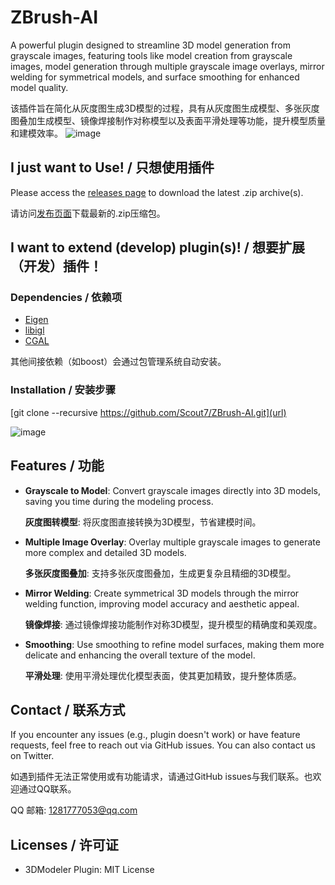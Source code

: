 # ZBrush-AI
A powerful plugin designed to streamline 3D model generation from grayscale images, featuring tools like model creation from grayscale images, model generation through multiple grayscale image overlays, mirror welding for symmetrical models, and surface smoothing for enhanced model quality.

该插件旨在简化从灰度图生成3D模型的过程，具有从灰度图生成模型、多张灰度图叠加生成模型、镜像焊接制作对称模型以及表面平滑处理等功能，提升模型质量和建模效率。
![image](https://github.com/user-attachments/assets/67e63594-62f2-4dfd-9817-b120e57f9ba3)

## I just want to Use! / 只想使用插件

Please access the [releases page](https://github.com/Scout7/ZBrush-AI/releases) to download the latest .zip archive(s).

请访问[发布页面](https://github.com/Scout7/ZBrush-AI/releases)下载最新的.zip压缩包。

## I want to extend (develop) plugin(s)! / 想要扩展（开发）插件！

### Dependencies / 依赖项
- [Eigen](http://eigen.tuxfamily.org/index.php?title=Main_Page)
- [libigl](https://libigl.github.io/)
- [CGAL](https://www.cgal.org/)

其他间接依赖（如boost）会通过包管理系统自动安装。

### Installation / 安装步骤


[git clone --recursive https://github.com/Scout7/ZBrush-AI.git](url)

![image](https://github.com/user-attachments/assets/83516824-5543-40f2-802e-3c3cc9b2772e)

## Features / 功能

- **Grayscale to Model**: Convert grayscale images directly into 3D models, saving you time during the modeling process.
  
  **灰度图转模型**: 将灰度图直接转换为3D模型，节省建模时间。
  
- **Multiple Image Overlay**: Overlay multiple grayscale images to generate more complex and detailed 3D models.

  **多张灰度图叠加**: 支持多张灰度图叠加，生成更复杂且精细的3D模型。

- **Mirror Welding**: Create symmetrical 3D models through the mirror welding function, improving model accuracy and aesthetic appeal.

  **镜像焊接**: 通过镜像焊接功能制作对称3D模型，提升模型的精确度和美观度。

- **Smoothing**: Use smoothing to refine model surfaces, making them more delicate and enhancing the overall texture of the model.

  **平滑处理**: 使用平滑处理优化模型表面，使其更加精致，提升整体质感。

## Contact / 联系方式

If you encounter any issues (e.g., plugin doesn't work) or have feature requests, feel free to reach out via GitHub issues. You can also contact us on Twitter.

如遇到插件无法正常使用或有功能请求，请通过GitHub issues与我们联系。也欢迎通过QQ联系。

QQ 邮箱: [1281777053@qq.com](https://[1281777053@qq.com)

## Licenses / 许可证

- 3DModeler Plugin: MIT License
